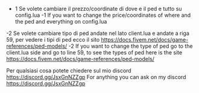 

- 1 Se volete cambiare il prezzo/coordinate di dove e il ped e tutto su config.lua
-1 If you want to change the price/coordinates of where and the ped and everything on config.lua

-2 Se volete cambiare tipo di ped andate nel lato client.lua e andate a riga 59, per vedere i tipi di ped ecco il sito https://docs.fivem.net/docs/game-references/ped-models/
-2 If you want to change the type of ped go to the client.lua side and go to line 59, to see the types of ped here is the site https://docs.fivem.net/docs/game-references/ped-models/

Per qualsiasi cosa potete chiedere sul mio discord https://discord.gg/JsxGnNZZgp
For anything you can ask on my discord https://discord.gg/JsxGnNZZgp
